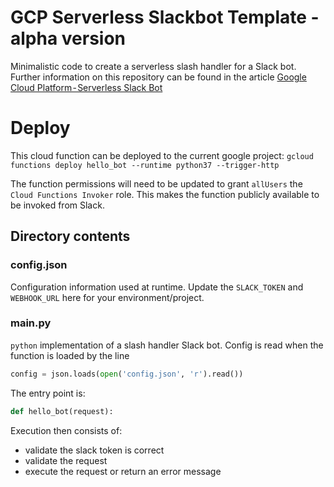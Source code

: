 # GCP Serverless Slackbot Template - alpha version

Minimalistic code to create a serverless slash handler for a Slack bot. Further information on this repository can be found in the article [Google Cloud Platform - Serverless Slack Bot](https://medium.com/tbc)

# Deploy
This cloud function can be deployed to the current google project:
`gcloud functions deploy hello_bot --runtime python37 --trigger-http`

The function permissions will need to be updated to grant `allUsers` the `Cloud Functions Invoker` role. This makes the function publicly available to be invoked from Slack.


## Directory contents

### config.json
Configuration information used at runtime. Update the `SLACK_TOKEN` and `WEBHOOK_URL` here for your environment/project.

### main.py
`python` implementation of a slash handler Slack bot. Config is read when the function is loaded by the line
```python
config = json.loads(open('config.json', 'r').read())
```

The entry point is:
```python
def hello_bot(request):
```

Execution then consists of:
 - validate the slack token is correct
 - validate the request
 - execute the request or return an error message

